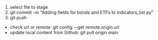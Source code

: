 1) select file to stage
2) git commit -m "Adding fields for bonds and ETFs to indicators_list.py"
3) git push


- check url or remote: git config --get remote.origin.url
- update local content from Github: git pull origin main